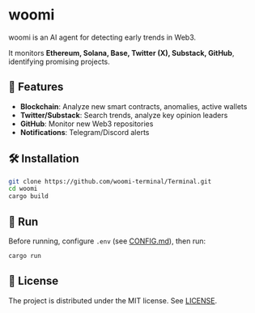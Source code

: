 # woomi

woomi is an AI agent for detecting early trends in Web3.

It monitors **Ethereum, Solana, Base, Twitter (X), Substack, GitHub**, identifying promising projects.

## 🚀 Features
- **Blockchain**: Analyze new smart contracts, anomalies, active wallets
- **Twitter/Substack**: Search trends, analyze key opinion leaders
- **GitHub**: Monitor new Web3 repositories
- **Notifications**: Telegram/Discord alerts

## 🛠 Installation
```sh
git clone https://github.com/woomi-terminal/Terminal.git
cd woomi
cargo build
```

## 📡 Run
Before running, configure `.env` (see [CONFIG.md](CONFIG.md)), then run:
```sh
cargo run
```

## 📜 License
The project is distributed under the MIT license. See [LICENSE](LICENSE).

